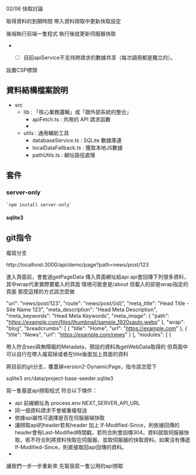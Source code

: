 02/06 快取討論

取得資料的到期時間
帶入資料撈取中更新快取設定

後端執行前端一隻程式
執行後就更新伺服器快取

- - [ ] 目前apiService不支持跨請求的數據共享（每次調用都是獨立的）。


設置CSP標頭

## 資料結構檔案說明

- src
  - lib : 「核心業務邏輯」或「跟外部系統的整合」
    - apiFetch.ts : 共用的 API 請求函數
    - 
  - utils : 通用輔助工具
    - databaseService.ts : SQLite 數據庫連
    - localDataFallback.ts : 獲取本地JS數據
    - pathUtils.ts : 網址路徑處理


## 套件

### server-only

    `npm install server-only`

#### sqlite3

## git指令

複寫分支




http://localhost:3000/api/demo/page?path=news/post/123




進入頁面前，會套過getPageData 傳入頁面網址給api
api會回傳下列很多資料，其中wrap代表實際要載入的頁面
情境可能會是/about 但載入的卻是wrap指定的頁面
那麼這樣的方式該怎麼做


"uri": "news/post/123",
"route": "news/post/{id}",
"meta_title": "Head Title - Site Name 123",
"meta_description": "Head Meta Description",
"meta_keywords": "Head Meta Keywords",
"meta_image": {
"path": "https://example.com/files/thumbnail/sample_1920xauto.webp"
},
"wrap": "blog",
"breadcrumbs": [
{
"title": "Home",
"url": "https://example.com"
},
{
"title": "News",
"url": "https://example.com/news"
}
],
"modules": [
{



帶入符合seo與無障礙的Metadata，預設的資料為getWebData取得的
但頁面中可以自行在帶入複寫掉或者在title後面加上頁面的資料

將目前的git分支，覆蓋掉version2-DynamicPage，指令該怎麼下

sqlite3 src/data/project-base-seeder.sqlite3



寫一隻基底api撈取程式
符合以下條件：
- api 前綴網址為 process.env.NEXT_SERVER_API_URL
- 同一個資料請求不會被重複發送
- 依據api屬性可選擇是否在伺服器端快取
- 讓撈取api的header若有header 加上 If-Modified-Since，則依據回傳的header會有Last-Modified時間戳，若符合則會回傳304，資料就取伺服器快取，若不符合則將資料快取在伺服器，並取伺服器的快取資料。如果沒有傳遞 If-Modified-Since，則直接取回api回傳的資料。
- 

讓我們一步一步重新來
先幫我寫一隻公用的api撈取
